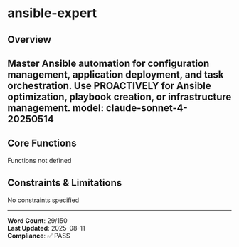 # ansible-expert

## Overview

Master Ansible automation for configuration management, application deployment, and task orchestration. Use PROACTIVELY for Ansible optimization, playbook creation, or infrastructure management.
model: claude-sonnet-4-20250514
---

## Core Functions

Functions not defined

## Constraints & Limitations

No constraints specified



---
**Word Count**: 29/150  
**Last Updated**: 2025-08-11  
**Compliance**: ✅ PASS